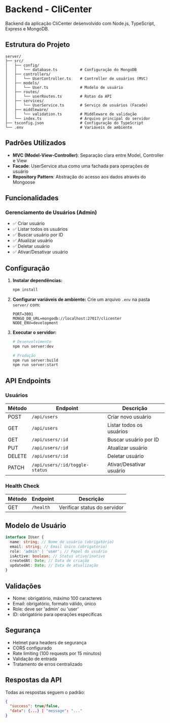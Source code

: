 # Backend - CliCenter

Backend da aplicação CliCenter desenvolvido com Node.js, TypeScript, Express e MongoDB.

## Estrutura do Projeto

```
server/
├── src/
│   ├── config/
│   │   └── database.ts          # Configuração do MongoDB
│   ├── controllers/
│   │   └── UserController.ts    # Controller de usuários (MVC)
│   ├── models/
│   │   └── User.ts              # Modelo de usuário
│   ├── routes/
│   │   └── userRoutes.ts        # Rotas da API
│   ├── services/
│   │   └── UserService.ts       # Serviço de usuários (Facade)
│   ├── middleware/
│   │   └── validation.ts        # Middleware de validação
│   └── index.ts                 # Arquivo principal do servidor
├── tsconfig.json                # Configuração do TypeScript
└── .env                         # Variáveis de ambiente
```

## Padrões Utilizados

- **MVC (Model-View-Controller)**: Separação clara entre Model, Controller e View
- **Facade**: UserService atua como uma fachada para operações de usuário
- **Repository Pattern**: Abstração do acesso aos dados através do Mongoose

## Funcionalidades

### Gerenciamento de Usuários (Admin)

- ✅ Criar usuário
- ✅ Listar todos os usuários
- ✅ Buscar usuário por ID
- ✅ Atualizar usuário
- ✅ Deletar usuário
- ✅ Ativar/Desativar usuário

## Configuração

1. **Instalar dependências:**

   ```bash
   npm install
   ```

2. **Configurar variáveis de ambiente:**
   Crie um arquivo `.env` na pasta `server/` com:

   ```
   PORT=3001
   MONGO_DB_URL=mongodb://localhost:27017/clicenter
   NODE_ENV=development
   ```

3. **Executar o servidor:**

   ```bash
   # Desenvolvimento
   npm run server:dev

   # Produção
   npm run server:build
   npm run server:start
   ```

## API Endpoints

### Usuários

| Método | Endpoint                       | Descrição                |
| ------ | ------------------------------ | ------------------------ |
| POST   | `/api/users`                   | Criar novo usuário       |
| GET    | `/api/users`                   | Listar todos os usuários |
| GET    | `/api/users/:id`               | Buscar usuário por ID    |
| PUT    | `/api/users/:id`               | Atualizar usuário        |
| DELETE | `/api/users/:id`               | Deletar usuário          |
| PATCH  | `/api/users/:id/toggle-status` | Ativar/Desativar usuário |

### Health Check

| Método | Endpoint  | Descrição                    |
| ------ | --------- | ---------------------------- |
| GET    | `/health` | Verificar status do servidor |

## Modelo de Usuário

```typescript
interface IUser {
  name: string; // Nome do usuário (obrigatório)
  email: string; // Email único (obrigatório)
  role: 'admin' | 'user'; // Papel do usuário
  isActive: boolean; // Status ativo/inativo
  createdAt: Date; // Data de criação
  updatedAt: Date; // Data de atualização
}
```

## Validações

- Nome: obrigatório, máximo 100 caracteres
- Email: obrigatório, formato válido, único
- Role: deve ser 'admin' ou 'user'
- ID: obrigatório para operações específicas

## Segurança

- Helmet para headers de segurança
- CORS configurado
- Rate limiting (100 requests por 15 minutos)
- Validação de entrada
- Tratamento de erros centralizado

## Respostas da API

Todas as respostas seguem o padrão:

```json
{
  "success": true/false,
  "data": {...} | "message": "..."
}
```
